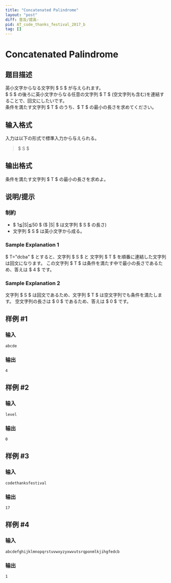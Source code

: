 ```yaml
---
title: "Concatenated Palindrome"
layout: "post"
diff: 普及/提高-
pid: AT_code_thanks_festival_2017_b
tag: []
---
```


# Concatenated Palindrome

## 题目描述

[problemUrl]: https://atcoder.jp/contests/code-thanks-festival-2017/tasks/code_thanks_festival_2017_b

英小文字からなる文字列 $ S $ が与えられます。   
 $ S $ の後ろに英小文字からなる任意の文字列 $ T $ (空文字列も含む)を連結することで、回文にしたいです。   
 条件を満たす文字列 $ T $ のうち、$ T $ の最小の長さを求めてください。

## 输入格式

入力は以下の形式で標準入力から与えられる。

> $ S $

## 输出格式

条件を満たす文字列 $ T $ の最小の長さを求めよ。

## 说明/提示

### 制約

- $ 1≦|S|≦50 $ ($ |S| $ は文字列 $ S $ の長さ)
- 文字列 $ S $ は英小文字から成る。

### Sample Explanation 1

$ T="dcba" $ とすると、文字列 $ S $ と 文字列 $ T $ を順番に連結した文字列は回文になります。 この文字列 $ T $ は条件を満たす中で最小の長さであるため、答えは $ 4 $ です。

### Sample Explanation 2

文字列 $ S $ は回文であるため、文字列 $ T $ は空文字列でも条件を満たします。 空文字列の長さは $ 0 $ であるため、答えは $ 0 $ です。

## 样例 #1

### 输入

```
abcde
```

### 输出

```
4
```

## 样例 #2

### 输入

```
level
```

### 输出

```
0
```

## 样例 #3

### 输入

```
codethanksfestival
```

### 输出

```
17
```

## 样例 #4

### 输入

```
abcdefghijklmnopqrstuvwxyzyxwvutsrqponmlkjihgfedcb
```

### 输出

```
1
```


